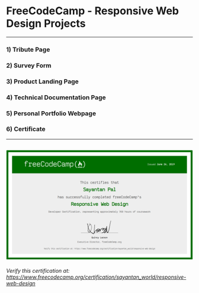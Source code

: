
# FreeCodeCamp - Responsive Web Design Projects
---

### 1) Tribute Page
### 2) Survey Form
### 3) Product Landing Page
### 4) Technical Documentation Page
### 5) Personal Portfolio Webpage
### 6) Certificate
---
![](https://github.com/Sayantan-world/FreeCodeCamp-Responsive-web-dev/blob/master/Certificate/freeCodeCamp-Responsive-web-dev.png?raw=true)
---
*Verify this certification at: https://www.freecodecamp.org/certification/sayantan_world/responsive-web-design*
